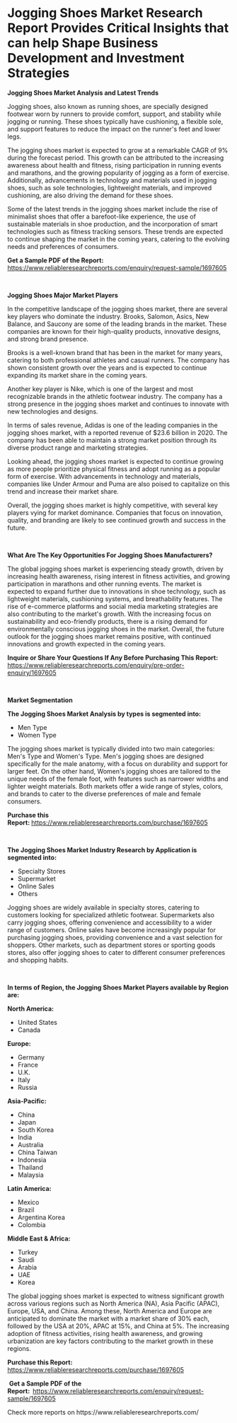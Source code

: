 <p><h1>Jogging Shoes Market Research Report Provides Critical Insights that can help Shape Business Development and Investment Strategies</h1></p><p><strong>Jogging Shoes Market Analysis and Latest Trends</strong></p>
<p><p>Jogging shoes, also known as running shoes, are specially designed footwear worn by runners to provide comfort, support, and stability while jogging or running. These shoes typically have cushioning, a flexible sole, and support features to reduce the impact on the runner's feet and lower legs.</p><p>The jogging shoes market is expected to grow at a remarkable CAGR of 9% during the forecast period. This growth can be attributed to the increasing awareness about health and fitness, rising participation in running events and marathons, and the growing popularity of jogging as a form of exercise. Additionally, advancements in technology and materials used in jogging shoes, such as sole technologies, lightweight materials, and improved cushioning, are also driving the demand for these shoes.</p><p>Some of the latest trends in the jogging shoes market include the rise of minimalist shoes that offer a barefoot-like experience, the use of sustainable materials in shoe production, and the incorporation of smart technologies such as fitness tracking sensors. These trends are expected to continue shaping the market in the coming years, catering to the evolving needs and preferences of consumers.</p></p>
<p><strong>Get a Sample PDF of the Report:&nbsp;</strong> <a href="https://www.reliableresearchreports.com/enquiry/request-sample/1697605">https://www.reliableresearchreports.com/enquiry/request-sample/1697605</a></p>
<p>&nbsp;</p>
<p><strong>Jogging Shoes Major Market Players</strong></p>
<p><p>In the competitive landscape of the jogging shoes market, there are several key players who dominate the industry. Brooks, Salomon, Asics, New Balance, and Saucony are some of the leading brands in the market. These companies are known for their high-quality products, innovative designs, and strong brand presence.</p><p>Brooks is a well-known brand that has been in the market for many years, catering to both professional athletes and casual runners. The company has shown consistent growth over the years and is expected to continue expanding its market share in the coming years.</p><p>Another key player is Nike, which is one of the largest and most recognizable brands in the athletic footwear industry. The company has a strong presence in the jogging shoes market and continues to innovate with new technologies and designs.</p><p>In terms of sales revenue, Adidas is one of the leading companies in the jogging shoes market, with a reported revenue of $23.6 billion in 2020. The company has been able to maintain a strong market position through its diverse product range and marketing strategies.</p><p>Looking ahead, the jogging shoes market is expected to continue growing as more people prioritize physical fitness and adopt running as a popular form of exercise. With advancements in technology and materials, companies like Under Armour and Puma are also poised to capitalize on this trend and increase their market share.</p><p>Overall, the jogging shoes market is highly competitive, with several key players vying for market dominance. Companies that focus on innovation, quality, and branding are likely to see continued growth and success in the future.</p></p>
<p>&nbsp;</p>
<p><strong>What Are The Key Opportunities For Jogging Shoes Manufacturers?</strong></p>
<p><p>The global jogging shoes market is experiencing steady growth, driven by increasing health awareness, rising interest in fitness activities, and growing participation in marathons and other running events. The market is expected to expand further due to innovations in shoe technology, such as lightweight materials, cushioning systems, and breathability features. The rise of e-commerce platforms and social media marketing strategies are also contributing to the market's growth. With the increasing focus on sustainability and eco-friendly products, there is a rising demand for environmentally conscious jogging shoes in the market. Overall, the future outlook for the jogging shoes market remains positive, with continued innovations and growth expected in the coming years.</p></p>
<p><strong>Inquire or Share Your Questions If Any Before Purchasing This Report:</strong> <a href="https://www.reliableresearchreports.com/enquiry/pre-order-enquiry/1697605">https://www.reliableresearchreports.com/enquiry/pre-order-enquiry/1697605</a></p>
<p>&nbsp;</p>
<p><strong>Market Segmentation</strong></p>
<p><strong>The Jogging Shoes Market Analysis by types is segmented into:</strong></p>
<p><ul><li>Men Type</li><li>Women Type</li></ul></p>
<p><p>The jogging shoes market is typically divided into two main categories: Men's Type and Women's Type. Men's jogging shoes are designed specifically for the male anatomy, with a focus on durability and support for larger feet. On the other hand, Women's jogging shoes are tailored to the unique needs of the female foot, with features such as narrower widths and lighter weight materials. Both markets offer a wide range of styles, colors, and brands to cater to the diverse preferences of male and female consumers.</p></p>
<p><strong>Purchase this Report:&nbsp;</strong><a href="https://www.reliableresearchreports.com/purchase/1697605">https://www.reliableresearchreports.com/purchase/1697605</a></p>
<p>&nbsp;</p>
<p><strong>The Jogging Shoes Market Industry Research by Application is segmented into:</strong></p>
<p><ul><li>Specialty Stores</li><li>Supermarket</li><li>Online Sales</li><li>Others</li></ul></p>
<p><p>Jogging shoes are widely available in specialty stores, catering to customers looking for specialized athletic footwear. Supermarkets also carry jogging shoes, offering convenience and accessibility to a wider range of customers. Online sales have become increasingly popular for purchasing jogging shoes, providing convenience and a vast selection for shoppers. Other markets, such as department stores or sporting goods stores, also offer jogging shoes to cater to different consumer preferences and shopping habits.</p></p>
<p>&nbsp;</p>
<p><strong>In terms of Region, the Jogging Shoes Market Players available by Region are:</strong></p>
<p>
    <p> <strong> North America: </strong>
        <ul>
            <li>United States</li>
            <li>Canada</li>
        </ul>
        </p> 
    <p> <strong> Europe: </strong>
        <ul>
            <li>Germany</li>
            <li>France</li>
            <li>U.K.</li>
            <li>Italy</li>
            <li>Russia</li>
        </ul>
        </p> 
    <p> <strong> Asia-Pacific: </strong>
        <ul>
            <li>China</li>
            <li>Japan</li>
            <li>South Korea</li>
            <li>India</li>
            <li>Australia</li>
            <li>China Taiwan</li>
            <li>Indonesia</li>
            <li>Thailand</li>
            <li>Malaysia</li>
        </ul>
        </p> 
    <p> <strong> Latin America: </strong>
        <ul>
            <li>Mexico</li>
            <li>Brazil</li>
            <li>Argentina Korea</li>
            <li>Colombia</li>
        </ul>
        </p> 
    <p> <strong> Middle East & Africa: </strong>
        <ul>
            <li>Turkey</li>
            <li>Saudi</li>
            <li>Arabia</li>
            <li>UAE</li>
            <li>Korea</li>
        </ul>
    </p>
    </p>
<p><p>The global jogging shoes market is expected to witness significant growth across various regions such as North America (NA), Asia Pacific (APAC), Europe, USA, and China. Among these, North America and Europe are anticipated to dominate the market with a market share of 30% each, followed by the USA at 20%, APAC at 15%, and China at 5%. The increasing adoption of fitness activities, rising health awareness, and growing urbanization are key factors contributing to the market growth in these regions.</p></p>
<p><strong>Purchase this Report: </strong><a href="https://www.reliableresearchreports.com/purchase/1697605">https://www.reliableresearchreports.com/purchase/1697605</a></p>
<p>&nbsp;<strong>Get a Sample PDF of the Report:&nbsp;&nbsp;</strong><a href="https://www.reliableresearchreports.com/enquiry/request-sample/1697605">https://www.reliableresearchreports.com/enquiry/request-sample/1697605</a></p>
<p><strong></strong></p>
<p>Check more reports on https://www.reliableresearchreports.com/</p>